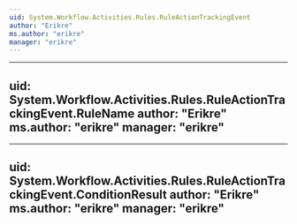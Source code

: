 ```yaml
---
uid: System.Workflow.Activities.Rules.RuleActionTrackingEvent
author: "Erikre"
ms.author: "erikre"
manager: "erikre"
---
```


---
uid: System.Workflow.Activities.Rules.RuleActionTrackingEvent.RuleName
author: "Erikre"
ms.author: "erikre"
manager: "erikre"
---

---
uid: System.Workflow.Activities.Rules.RuleActionTrackingEvent.ConditionResult
author: "Erikre"
ms.author: "erikre"
manager: "erikre"
---
